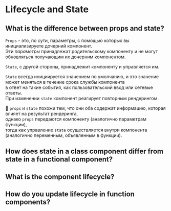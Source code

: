 # Lifecycle and State

## What is the difference between props and state?
`Props` - это, по сути, параметры, с помощью которых вы инициализируете дочерний компонент.  
Эти *параметры* принадлежат родительскому компоненту и не могут обновляться получающим их дочерним компонентом.

`State`, с другой стороны, принадлежит компоненту и управляется им.

`State` всегда инициируется значением по умолчанию, и это значение может меняться в течение срока службы компонента   
в ответ на такие события, как пользовательский ввод или сетевые ответы.  
При изменении `state` компонент реагирует повторным рендерингом.

📌 `props` и `state` похожи тем, что они оба содержат информацию, которая влияет на результат рендеринга,   
 однако `props` передаются компоненту (аналогично параметрам функции),   
 тогда как управление `state` осуществляется внутри компонента (аналогично переменным, объявленным в функции).
 
 ## How does state in a class component differ from state in a functional component?
 
 ## What is the component lifecycle?
 
 ## How do you update lifecycle in function components?
